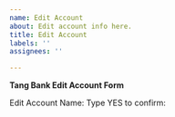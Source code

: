 ```yaml
---
name: Edit Account
about: Edit account info here.
title: Edit Account
labels: ''
assignees: ''

---
```


**Tang Bank Edit Account Form**

Edit Account Name: 
Type YES to confirm:

